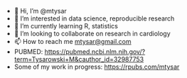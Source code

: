 - 👋 Hi, I’m @mtysar
- 👀 I’m interested in data science, reproducible research
- 🌱 I’m currently learning R, statistics
- 💞️ I’m looking to collaborate on research in cardiology 
- 📫 How to reach me mtysar@gmail.com
- PUBMED: https://pubmed.ncbi.nlm.nih.gov/?term=Tysarowski+M&cauthor_id=32987753
- Some of my work in progress: https://rpubs.com/mtysar

<!---
mtysar/mtysar is a ✨ special ✨ repository because its `README.md` (this file) appears on your GitHub profile.
You can click the Preview link to take a look at your changes.
--->
